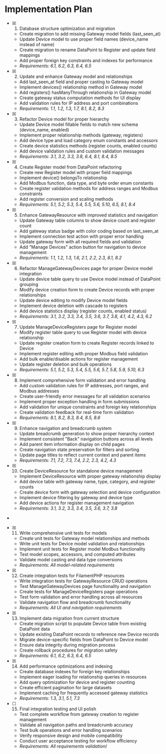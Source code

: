 # Implementation Plan

- [x] 1. Database structure optimization and migration




  - Create migration to add missing Gateway model fields (last_seen_at)
  - Update Device model to use proper field names (device_name instead of name)
  - Create migration to rename DataPoint to Register and update field mappings
  - Add proper foreign key constraints and indexes for performance
  - _Requirements: 6.1, 6.2, 6.3, 6.4, 6.5_

- [x] 2. Update and enhance Gateway model and relationships





  - Add last_seen_at field and proper casting to Gateway model
  - Implement devices() relationship method in Gateway model
  - Add registers() hasManyThrough relationship in Gateway model
  - Create gateway status computation methods for UI display
  - Add validation rules for IP address and port combinations
  - _Requirements: 1.1, 1.2, 1.3, 1.7, 8.1, 8.2, 8.3_

- [x] 3. Refactor Device model for proper hierarchy





  - Update Device model fillable fields to match new schema (device_name, enabled)
  - Implement proper relationship methods (gateway, registers)
  - Add device type and load category enum constants and accessors
  - Create device statistics methods (register counts, enabled counts)
  - Add device validation rules and custom validation messages
  - _Requirements: 3.1, 3.2, 3.3, 3.8, 6.4, 8.1, 8.4, 8.5_

- [x] 4. Create Register model from DataPoint refactoring





  - Create new Register model with proper field mappings
  - Implement device() belongsTo relationship
  - Add Modbus function, data type, and byte order enum constants
  - Create register validation methods for address ranges and Modbus constraints
  - Add register conversion and scaling methods
  - _Requirements: 5.1, 5.2, 5.3, 5.4, 5.5, 5.6, 5.10, 6.5, 8.1, 8.4_

- [x] 5. Enhance GatewayResource with improved statistics and navigation





  - Update Gateway table columns to show device count and register count
  - Add gateway status badge with color coding based on last_seen_at
  - Implement connection test action with proper error handling
  - Update gateway form with all required fields and validation
  - Add "Manage Devices" action button for navigation to device management
  - _Requirements: 1.1, 1.2, 1.3, 1.6, 2.1, 2.2, 2.3, 8.1, 8.2_

- [x] 6. Refactor ManageGatewayDevices page for proper Device model integration





  - Update device table query to use Device model instead of DataPoint grouping
  - Modify device creation form to create Device records with proper relationships
  - Update device editing to modify Device model fields
  - Implement device deletion with cascade to registers
  - Add device statistics display (register counts, enabled status)
  - _Requirements: 3.1, 3.2, 3.3, 3.4, 3.5, 3.6, 3.7, 3.8, 4.1, 4.2, 4.3, 6.2_

- [x] 7. Update ManageDeviceRegisters page for Register model





  - Modify register table query to use Register model with device relationship
  - Update register creation form to create Register records linked to Device
  - Implement register editing with proper Modbus field validation
  - Add bulk enable/disable actions for register management
  - Update register deletion and bulk operations
  - _Requirements: 5.1, 5.2, 5.3, 5.4, 5.5, 5.6, 5.7, 5.8, 5.9, 5.10, 6.3_

- [x] 8. Implement comprehensive form validation and error handling





  - Add custom validation rules for IP addresses, port ranges, and Modbus addresses
  - Create user-friendly error messages for all validation scenarios
  - Implement proper exception handling in form submissions
  - Add validation for unique constraints and foreign key relationships
  - Create validation feedback for real-time form validation
  - _Requirements: 8.1, 8.2, 8.3, 8.4, 8.5, 8.6_

- [x] 9. Enhance navigation and breadcrumb system





  - Update breadcrumb generation to show proper hierarchy context
  - Implement consistent "Back" navigation buttons across all levels
  - Add parent item information display on child pages
  - Create navigation state preservation for filters and sorting
  - Update page titles to reflect current context and parent items
  - _Requirements: 7.1, 7.2, 7.3, 7.4, 2.2, 2.3, 4.2, 4.3_

- [x] 10. Create DeviceResource for standalone device management


















  - Implement DeviceResource with proper gateway relationship display
  - Add device table with gateway name, type, category, and register counts
  - Create device form with gateway selection and device configuration
  - Implement device filtering by gateway and device type
  - Add device actions for register management navigation
  - _Requirements: 3.1, 3.2, 3.3, 3.4, 3.5, 3.6, 3.7, 3.8_
-

- [x] 11. Write comprehensive unit tests for models





  - Create unit tests for Gateway model relationships and methods
  - Write unit tests for Device model validation and relationships
  - Implement unit tests for Register model Modbus functionality
  - Test model scopes, accessors, and computed attributes
  - Validate model casting and data type conversions
  - _Requirements: All model-related requirements_

- [x] 12. Create integration tests for FilamentPHP resources






  - Write integration tests for GatewayResource CRUD operations
  - Test ManageGatewayDevices page functionality and navigation
  - Create tests for ManageDeviceRegisters page operations
  - Test form validation and error handling across all resources
  - Validate navigation flow and breadcrumb functionality
  - _Requirements: All UI and navigation requirements_

- [x] 13. Implement data migration from current structure






  - Create migration script to populate Device table from existing DataPoint data
  - Update existing DataPoint records to reference new Device records
  - Migrate device-specific fields from DataPoint to Device model
  - Ensure data integrity during migration process
  - Create rollback procedures for migration safety
  - _Requirements: 6.1, 6.2, 6.3, 6.4, 6.5_

- [x] 14. Add performance optimizations and indexing





  - Create database indexes for foreign key relationships
  - Implement eager loading for relationship queries in resources
  - Add query optimization for device and register counting
  - Create efficient pagination for large datasets
  - Implement caching for frequently accessed gateway statistics
  - _Requirements: 1.3, 3.1, 5.1, 7.3_

- [ ] 15. Final integration testing and UI polish










  - Test complete workflow from gateway creation to register management
  - Validate all navigation paths and breadcrumb accuracy
  - Test bulk operations and error handling scenarios
  - Verify responsive design and mobile compatibility
  - Conduct user acceptance testing for workflow efficiency
  - _Requirements: All requirements validation_/